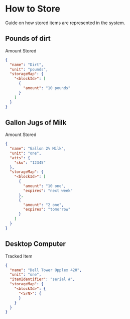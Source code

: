 # How to Store

Guide on how stored items are represented in the system.

## Pounds of dirt

Amount Stored

```json
{
  "name": "Dirt",
  "unit": "pounds",
  "storageMap": {
    "<blockId>": [
      {
        "amount": "10 pounds"
      }
    ]
  }
}
```

## Gallon Jugs of Milk

Amount Stored

```json
{
  "name": "Gallon 2% Milk",
  "unit": "one",
  "atts": {
    "sku": "12345"
  },
  "storageMap": {
    "<blockId>": [
      {
        "amount": "10 one",
        "expires": "next week"
      },
      {
        "amount": "2 one",
        "expires": "tomorrow"
      }
    ]
  }
}
```

## Desktop Computer

Tracked Item

```json
{
  "name": "Dell Tower Opplex 420",
  "unit": "one",
  "itemIdentifier": "serial #",
  "storageMap": {
    "<blockId>": {
      "<S/N>": {
      }
    }
  }
}
```



